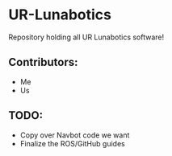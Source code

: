 # UR-Lunabotics
Repository holding all UR Lunabotics software!

## Contributors:

- Me
- Us

## TODO:

- Copy over Navbot code we want
- Finalize the ROS/GitHub guides